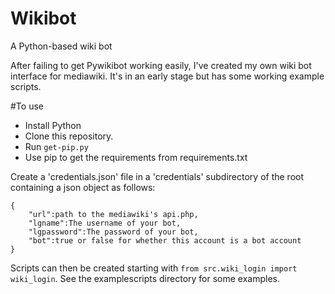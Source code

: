 # Wikibot
A Python-based wiki bot

After failing to get Pywikibot working easily, I've created my own wiki bot interface for mediawiki. It's in an early stage but has some working example scripts.

#To use

* Install Python
* Clone this repository.
* Run `get-pip.py`
* Use pip to get the requirements from requirements.txt

Create a 'credentials.json' file in a 'credentials' subdirectory of the root containing a json object as follows:

    {
    	"url":path to the mediawiki's api.php,
    	"lgname":The username of your bot,
    	"lgpassword":The password of your bot,
    	"bot":true or false for whether this account is a bot account
    }
    
Scripts can then be created starting with `from src.wiki_login import wiki_login`. See the examplescripts directory for some examples.
